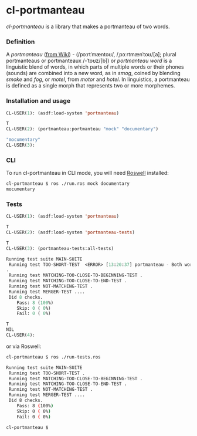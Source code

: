 # cl-portmanteau

*cl-portmanteau* is a library that makes a portmanteau of two words.

### Definition

A *portmanteau* ([from Wiki](https://en.wikipedia.org/wiki/Portmanteau)) - (/pɔːrtˈmæntoʊ/, /ˌpɔːrtmænˈtoʊ/[a]; plural portmanteaus or portmanteaux /-ˈtoʊz/[b]) or *portmanteau word* is a linguistic blend of words, in which parts of multiple words or their phones (sounds) are combined into a new word, as in _smog_, coined by blending _smoke_ and _fog_, or _motel_, from _motor_ and _hotel_. In linguistics, a portmanteau is defined as a single morph that represents two or more morphemes.

### Installation and usage
```lisp
CL-USER(1): (asdf:load-system 'portmanteau)

T
CL-USER(2): (portmanteau:portmanteau "mock" "documentary")

"mocumentary"
CL-USER(3):
```

### CLI
To run cl-portmanteau in CLI mode, you will need [Roswell](https://github.com/roswell/roswell) installed:

```bash
cl-portmanteau $ ros ./run.ros mock documentary
mocumentary
```

### Tests
```lisp
CL-USER(1): (asdf:load-system 'portmanteau)

T
CL-USER(2): (asdf:load-system 'portmanteau-tests)

T
CL-USER(3): (portmanteau-tests:all-tests)

Running test suite MAIN-SUITE
 Running test TOO-SHORT-TEST  <ERROR> [13:20:37] portmanteau - Both words must be longer than 3
.
 Running test MATCHING-TOO-CLOSE-TO-BEGINNING-TEST .
 Running test MATCHING-TOO-CLOSE-TO-END-TEST .
 Running test NOT-MATCHING-TEST .
 Running test MERGER-TEST ....
 Did 8 checks.
    Pass: 8 (100%)
    Skip: 0 ( 0%)
    Fail: 0 ( 0%)

T
NIL
CL-USER(4):
```
or via Roswell:

```bash
cl-portmanteau $ ros ./run-tests.ros

Running test suite MAIN-SUITE
 Running test TOO-SHORT-TEST .
 Running test MATCHING-TOO-CLOSE-TO-BEGINNING-TEST .
 Running test MATCHING-TOO-CLOSE-TO-END-TEST .
 Running test NOT-MATCHING-TEST .
 Running test MERGER-TEST ....
 Did 8 checks.
    Pass: 8 (100%)
    Skip: 0 ( 0%)
    Fail: 0 ( 0%)

cl-portmanteau $
```
